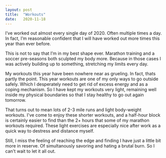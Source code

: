 ```yaml
---
layout: post
title:  "Workouts"
date:   2020-11-18
---
```

I’ve worked out almost every single day of 2020. Often multiple times a day. In fact, I’m reasonable confident that I will have worked out more times this year than ever before. 

This is not to say that I’m in my best shape ever. Marathon training and a soccer pre-seasons both sculpted my body more. Because in those cases I was actively building up to something, stretching my limits every day.

My workouts this year have been nowhere near as grueling. In fact, thats partly the point. This year workouts are one of my only ways to go outside safely. Which I desperately need to get rid of excess energy and as a coping mechanism. So I have kept my workouts very light, remaining well inside my physical boundaries so that I stay healthy to go out again tomorrow. 

That turns out to mean lots of 2-3 mile runs and light body-weight workouts. I've come to enjoy these shorter workouts, and a half-hour block is certainly easier to find than the 2+ hours that some of my marathon workouts required. These light exercises are especially nice after work as a quick way to destress and distance myself. 

Still, I miss the feeling of reaching the edge and finding I have just a little bit more in reserve. Of simultanously savoring and hating a brutal burn. So I can't wait to let it all out.